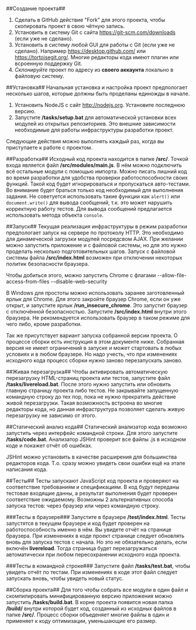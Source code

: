 
##Создание проекта##
1. Сделать в GitHub действие "Fork" для этого проекта, чтобы скопировать проект в свою чётную запись.
2. Установить в систему Git с сайта https://git-scm.com/downloads (если уже не сделано).
3. Установить в систему любой GUI для работы с Git (если уже не сделано). Например https://desktop.github.com/ или https://tortoisegit.org/. Многие редакторы кода имеют плагин или всроенную поддержку Git.
4. *Склонируйте* проект по адресу из **своего аккаунта** локально в файловую систему. 

##Установка##
Начальная установка и настройка проект предпологает несколько шагов, которые должны быть проделаны единожды в начале.
1. Установить NodeJS с сайт http://nodejs.org. Установите последнюю версию.
2. Запустите **/tasks/setup.bat** для автоматической установки всех модулей из открытых репозиториев. Это внешние зависимости необходимые для работы инфраструктуры разработки проект.

Следующие действия можно выполнять каждый раз, когда вы приступаете к работе с проектом.

##Разработка##
Исходный код проекта находится в папке **/src/**. Точкой входа является файл **/src/modules/main.js**. В нём можно подключить всё остальные модули с помощью импорта. 
Можно писать лишний код во время разработки для удобства проверки работоспособности своих функций. Такой код будет игнорироваться и пропускаться авто-тестами. Во внимание будет браться только код необходимый для выполнения задания. Не советуется использовать такие функции как `alert()` или `document.write()` для вывода сообщений, т.к. это может нарушить корректную работу тестов. Для вывода сообщений предлагается использовать метода объекта `console`.

##Запуск##
Текущая реализация инфраструктуры в режим разработки предпологает запуск на сервере по протоколу HTTP. Это необходимо для динамеческой загрузки модулей посредсвом AJAX. При желании можно запустить приложение и с файловой системы, но для это нужно проделать несколько подготовительных шагов. Запуск с файловой системы файла **/src/index.html** возможен при отключении некоторых политик безопасности браузера.

Чтобы добиться этого, можно запустить Chrome с флагами --allow-file-access-from-files --disable-web-security

В Windows для простоты можно использовать заранее заготовленный ярлык для Chrome. Для этого закройте браузер Chrome, если он уже открыт, и запустите ярлык **/run_insecure_chrome**. Это запустит браузер с отключённой безопасностью. Запустите **/src/index.html** внутри этого браузера. Не рекомендуется использовать браузер в таком режиме для чего либо, кроме разработки.

Так же присутствует вариант запуска собранной версии проекта. О процессе сборки есть инструкция в этом документе ниже. Собранная версия не имеет ограничений в запуске и может стартовать в любых условиях и в любом браузере. Но надо учесть, что при изменениях исходного кода процесс сборки нужно заново перезапускать заново.

##Живая перезагрузка##
Чтобы активировать автоматическую перезагрузку HTML-страниц проекта или тестов, запустите файл **/tasks/livereload.bat**. После этого нужно запустить или обновить главную страницу проекта либо тестов. Не закрывайте запущенную командную строку до тех пор, пока не нужно прекратить действие живой перезагрузки. 
Такая возможность встроена во многие редакторы кода, но данная инфраструктура позволяет сделать живую перезагрузку не зависимо от этого.

##Статический анализ кода##
Статический анализатор кода возможно запустить через интерфейс командной строки. Для этого запустите **/tasks/code.bat**. Анализатор JSHint проверит все файлы .js в исходном коде и покажет отчёт об ошибках.

JSHint можно установить в качестве расширения для большинства редакторов кода. Т.о. сразу можно увидеть свои ошибки ещё на этапе написания кода.

##Тесты##
Тесты запускают JavaScript код проекта и проверяют на соответствие требованиям и спецификациям. В код будут переданы тестовае входящие данны, а результат выполнения будет проверен соответствие ожидаемому. Возможны 2 альтернативных способа запуска тестов: через браузер или через командную строку.

###Тесты в браузере###
Запустите в браузере **/test/index.html**. Тесты запустятся в текущем браузере и код будет проверен на работоспособность именно в нём. Вы увидете отчёт на странице браузера. При изменениях в коде проект странице следует обновлять вновь для запуска тестов с начала. Но это не обязательно делать, если включён **livereload**. Тогда страница будет перезагружаться автоматически при любом пересохранении исходного кода проекта.

###Тесты в командной строке###
Запустите файл **/tasks/test.bat**, чтобы увидеть отчёт по тестам. При изменениях в коде этот файл следует запускать вновь, чтобы увидеть новый статус.

##Сборка проекта##
Для того чтобы собрать все модули в один файл и скомпилировать минифицированную версию приложения можно запустить **/tasks/build.bat**. В корне проекта появится новая папка **/build/** внутри которой будет код, созданный из исходных файлов в папке **/src/**. Процесс сборки объеденяет многие файлы в один и применяет к коду оптимизации, уменьшающие его размер.